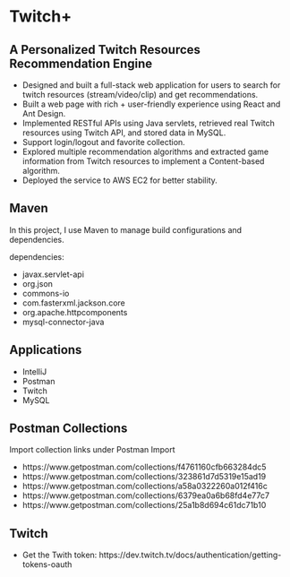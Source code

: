 # Twitch+

<h2>A Personalized Twitch Resources Recommendation Engine</h2>

<ul>
  <li>Designed and built a full-stack web application for users to search for twitch resources (stream/video/clip) and get recommendations.</li>
  <li>Built a web page with rich + user-friendly experience using React and Ant Design.</li>
  <li>Implemented RESTful APIs using Java servlets, retrieved real Twitch resources using Twitch API, and stored data in MySQL.</li>
  <li>Support login/logout and favorite collection.</li>
  <li>Explored multiple recommendation algorithms and extracted game information from Twitch resources to implement a Content-based algorithm.</li>
  <li>Deployed the service to AWS EC2 for better stability.</li>
</ul>  


<h2>Maven</h2>
<P>In this project, I use Maven to manage build configurations and dependencies.</P>
<P>dependencies:</P>
<ul>
  <li>javax.servlet-api</li>
  <li>org.json</li>
  <li>commons-io</li>
  <li>com.fasterxml.jackson.core</li>
  <li>org.apache.httpcomponents</li>
  <li>mysql-connector-java</li>  
</ul>  



<h2>Applications</h2>

<ul>
  <li>IntelliJ</li>
  <li>Postman</li>
  <li>Twitch</li>
  <li>MySQL</li>
</ul>  



<h2>Postman Collections</h2>
<P>Import collection links under Postman Import</P>
<ul>
  <li>https://www.getpostman.com/collections/f4761160cfb663284dc5</li>
  <li>https://www.getpostman.com/collections/323861d7d5319e15ad19</li>
  <li>https://www.getpostman.com/collections/a58a0322260a012f416c</li>
  <li>https://www.getpostman.com/collections/6379ea0a6b68fd4e77c7</li>  
  <li>https://www.getpostman.com/collections/25a1b8d694c61dc71b10</li>    
</ul>  

<h2>Twitch</h2>

<ul>
  <li>Get the Twith token: https://dev.twitch.tv/docs/authentication/getting-tokens-oauth</li>

</ul>  
